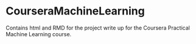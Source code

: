 CourseraMachineLearning
=======================

Contains html and RMD for the project write up for the Coursera Practical Machine Learning course.
